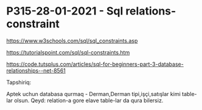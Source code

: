 # P315-28-01-2021 - Sql relations-constraint

https://www.w3schools.com/sql/sql_constraints.asp

https://tutorialspoint.com/sql/sql-constraints.htm

https://code.tutsplus.com/articles/sql-for-beginners-part-3-database-relationships--net-8561

Tapshiriq:

Aptek uchun databasa qurmaq - Derman,Derman tipi,işçi,satışlar kimi table-lar olsun.
Qeyd: relation-a gore elave table-lar da qura bilersiz.
